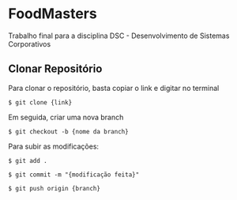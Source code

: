 # FoodMasters

Trabalho final para a disciplina DSC - Desenvolvimento de Sistemas Corporativos

## Clonar Repositório

Para clonar o repositório, basta copiar o link e digitar no terminal

`$ git clone {link}`

Em seguida, criar uma nova branch

`$ git checkout -b {nome da branch}`

Para subir as modificações:

`$ git add .`

`$ git commit -m "{modificação feita}"`

`$ git push origin {branch}`
